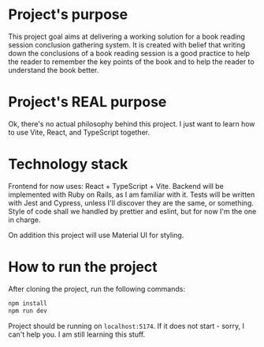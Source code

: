 # Project's purpose

This project goal aims at delivering a working solution for a book reading session conclusion gathering system.
It is created with belief that writing down the conclusions of a book reading session is a good practice to help the reader to remember the key points of the book and to help the reader to understand the book better.

# Project's REAL purpose

Ok, there's no actual philosophy behind this project. I just want to learn how to use Vite, React, and TypeScript together.

# Technology stack

Frontend for now uses: React + TypeScript + Vite. 
Backend will be implemented with Ruby on Rails, as I am familiar with it.
Tests will be written with Jest and Cypress, unless I'll discover they are the same, or something.
Style of code shall we handled by prettier and eslint, but for now I'm the one in charge.

On addition this project will use Material UI for styling.

# How to run the project

After cloning the project, run the following commands:

```bash
npm install
npm run dev
```

Project should be running on `localhost:5174`. If it does not start - sorry, I can't help you. I am still learning this stuff.
